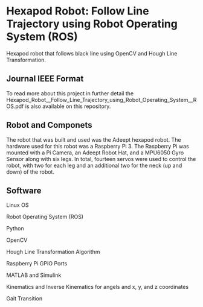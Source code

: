 # Hexapod Robot: Follow Line Trajectory using Robot Operating System (ROS)
Hexapod robot that follows black line using OpenCV and Hough Line Transformation.


## Journal IEEE Format
To read more about this project in further detail the Hexapod_Robot__Follow_Line_Trajectory_using_Robot_Operating_System__ROS.pdf is also available on this repository.


## Robot and Componets
The robot that was built and used was the Adeept hexapod robot.
The hardware used for this robot was a Raspberry Pi 3. 
The Raspberry Pi was mounted with a Pi Camera, an Adeept Robot Hat, and a MPU6050 Gyro Sensor along with six legs.
In total, fourteen servos were used to control the robot, with two for each leg and an additional two for the neck (up and down) of the robot.

## Software
Linux OS

Robot Operating System (ROS)

Python

OpenCV

Hough Line Transformation Algorithm

Raspberry Pi GPIO Ports

MATLAB and Simulink

Kinematics and Inverse Kinematics for angels and x, y, and z coordinates

Gait Transition
